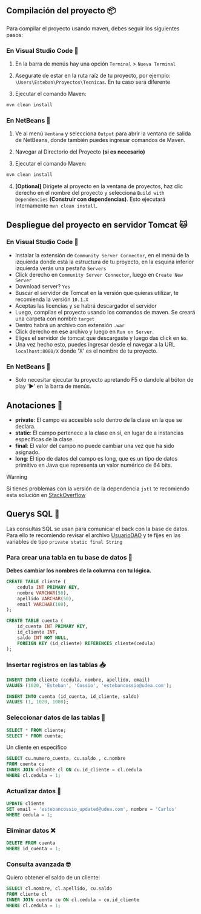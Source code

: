 ## **Compilación del proyecto** 📦
Para compilar el proyecto usando maven, debes seguir los siguientes pasos:

### **En Visual Studio Code** 🔹
1. En la barra de menús hay una opción `Terminal` > `Nueva Terminal`

2. Asegurate de estar en la ruta raíz de tu proyecto, por ejemplo: 
`\Users\Esteban\Proyectos\Tecnicas`. En tu caso será diferente
3. Ejecutar el comando Maven:

```powershell
mvn clean install
```

### **En NetBeans** 🧊
1. Ve al menú `Ventana` y selecciona `Output` para abrir la ventana de salida de NetBeans, donde también puedes ingresar comandos de Maven.

2. Navegar al Directorio del Proyecto **(si es necesario)**

3. Ejecutar el comando Maven:

```powershell
mvn clean install
```

4. **[Optional]** Dirígete al proyecto en la ventana de proyectos, haz clic derecho en el nombre del proyecto y selecciona `Build with Dependencies` **(Construir con dependencias)**. Esto ejecutará internamente `mvn clean install`.

## **Despliegue del proyecto en servidor Tomcat** 🐱

### **En Visual Studio Code** 🔹
- Instalar la extensión de `Community Server Connector`, en el menú de la izquierda donde está la estructura de tu proyecto, en la esquina inferior izquierda verás una pestaña `Servers`
- Click derecho en `Community Server Connector`, luego en `Create New Server`
- Download server? `Yes`
- Buscar el servidor de Tomcat en la versión que quieras utilizar, te recomienda la versión `10.1.X`
- Aceptas las licencias y se habrá descargador el servidor
- Luego, compilas el proyecto usando los comandos de maven. Se creará una carpeta con nombre `target`
- Dentro habrá un archivo con extensión `.war`
- Click derecho en ese archivo y luego en `Run on Server`.
- Eliges el servidor de tomcat que descargaste y luego das click en `No`.
- Una vez hecho esto, puedes ingresar desde el navegar a la URL `localhost:8080/X` donde 'X' es el nombre de tu proyecto.

### **En NetBeans** 🧊
- Solo necesitar ejecutar tu proyecto apretando F5 o dandole al bóton de play '▶️'  en la barra de menús. 

## **Anotaciones** 📄

- **private**: El campo es accesible solo dentro de la clase en la que se declara.
- **static**: El campo pertenece a la clase en sí, en lugar de a instancias específicas de la clase.
- **final**: El valor del campo no puede cambiar una vez que ha sido asignado.
- **long**: El tipo de datos del campo es long, que es un tipo de datos primitivo en Java que representa un valor numérico de 64 bits.

> [!WARNING]
> Si tienes problemas con la versión de la dependencia `jstl` te recomiendo esta solución en [StackOverflow](https://stackoverflow.com/questions/4928271) 

## **Querys SQL** 📜
Las consultas SQL se usan para comunicar el back con la base de datos. Para ello te recomiendo revisar el archivo [UsuarioDAO](/src/main/java/com/udea/dao/UsuarioDAO.java) y te fijes en las variables de tipo `private static final String`

### Para crear una tabla en tu base de datos 📄
**Debes cambiar los nombres de la columna con tu lógica.**
```sql
CREATE TABLE cliente (
    cedula INT PRIMARY KEY,
    nombre VARCHAR(50),
    apellido VARCHAR(50),
    email VARCHAR(100),
);

CREATE TABLE cuenta (
    id_cuenta INT PRIMARY KEY,
    id_cliente INT,
    saldo INT NOT NULL,
    FOREIGN KEY (id_cliente) REFERENCES cliente(cedula)
);
```

### Insertar registros en las tablas 📥
```sql
INSERT INTO cliente (cedula, nombre, apellido, email) 
VALUES (1020, 'Esteban', 'Cossio', 'estebancossio@udea.com');

INSERT INTO cuenta (id_cuenta, id_cliente, saldo) 
VALUES (1, 1020, 1000);
```

### Seleccionar datos de las tablas 🫳
```sql
SELECT * FROM cliente;
SELECT * FROM cuenta;
```

Un cliente en especifico
```sql
SELECT cu.numero_cuenta, cu.saldo , c.nombre
FROM cuenta cu
INNER JOIN cliente cl ON cu.id_cliente = cl.cedula
WHERE cl.cedula = 1;
```

### Actualizar datos 📝
```sql
UPDATE cliente 
SET email = 'estebancossio_updated@udea.com', nombre = 'Carlos' 
WHERE cedula = 1;
```

### Eliminar datos ❌
```sql
DELETE FROM cuenta
WHERE id_cuenta = 1;
```

### Consulta avanzada 🤓
Quiero obtener el saldo de un cliente:
```sql
SELECT cl.nombre, cl.apellido, cu.saldo 
FROM cliente cl
INNER JOIN cuenta cu ON cl.cedula = cu.id_cliente
WHERE cl.cedula = 1;
```
